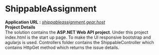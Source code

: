 # ShippableAssignment
<strong>Application URL :</strong> <a href="shippableassignment.gear.host"><i>shippableassignment.gear.host</i></a>
<br/>
<strong>Project Details</strong>
<br/>
The solution contains the <strong> ASP.NET Web API project</strong>.
Under this project index.html is the start up page.
To make the UI responsive bootstrap and agularjs is used.
Controllers folder contains the ShippableController which contains HttpGet method which returns the issue details.
